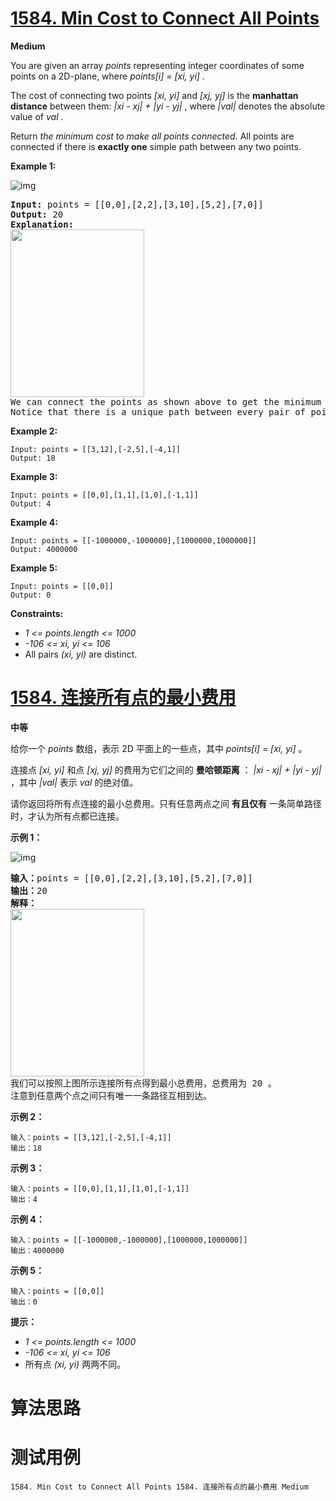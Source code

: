 # [1584. Min Cost to Connect All Points][enTitle]

**Medium**

You are given an array  *points*  representing integer coordinates of some points on a 2D-plane, where  *points[i] = [xi, yi]* .

The cost of connecting two points  *[xi, yi]*  and  *[xj, yj]*  is the **manhattan distance**  between them:  *|xi - xj| + |yi - yj|* , where  *|val|*  denotes the absolute value of  *val* .

Return  *the minimum cost to make all points connected.*  All points are connected if there is **exactly one**  simple path between any two points.



**Example 1:** 

![img](https://assets.leetcode.com/uploads/2020/08/26/d.png)


<pre><strong>Input:</strong> points = [[0,0],[2,2],[3,10],[5,2],[7,0]]
<strong>Output:</strong> 20
<strong>Explanation:
</strong><img alt="" src="https://assets.leetcode.com/uploads/2020/08/26/c.png" style="width: 214px; height: 268px;">
We can connect the points as shown above to get the minimum cost of 20.
Notice that there is a unique path between every pair of points.
</pre>

**Example 2:** 

```
Input: points = [[3,12],[-2,5],[-4,1]]
Output: 18

```

**Example 3:** 

```
Input: points = [[0,0],[1,1],[1,0],[-1,1]]
Output: 4

```

**Example 4:** 

```
Input: points = [[-1000000,-1000000],[1000000,1000000]]
Output: 4000000

```

**Example 5:** 

```
Input: points = [[0,0]]
Output: 0

```



**Constraints:** 

-  *1 <= points.length <= 1000*  
-  *-106 <= xi, yi <= 106*  
- All pairs  *(xi, yi)*  are distinct.


# [1584. 连接所有点的最小费用][cnTitle]

**中等**

给你一个 *points*  数组，表示 2D 平面上的一些点，其中  *points[i] = [xi, yi]*  。

连接点  *[xi, yi]*  和点  *[xj, yj]*  的费用为它们之间的 **曼哈顿距离**  ： *|xi - xj| + |yi - yj|*  ，其中  *|val|*  表示  *val*  的绝对值。

请你返回将所有点连接的最小总费用。只有任意两点之间 **有且仅有**  一条简单路径时，才认为所有点都已连接。



**示例 1：** 

![img](https://assets.leetcode.com/uploads/2020/08/26/d.png)


<pre><strong>输入：</strong>points = [[0,0],[2,2],[3,10],[5,2],[7,0]]
<strong>输出：</strong>20
<strong>解释：
</strong><img style="height:268px; width:214px" src="https://assets.leetcode.com/uploads/2020/08/26/c.png" alt="">
我们可以按照上图所示连接所有点得到最小总费用，总费用为 20 。
注意到任意两个点之间只有唯一一条路径互相到达。
</pre>

**示例 2：** 

```
输入：points = [[3,12],[-2,5],[-4,1]]
输出：18

```

**示例 3：** 

```
输入：points = [[0,0],[1,1],[1,0],[-1,1]]
输出：4

```

**示例 4：** 

```
输入：points = [[-1000000,-1000000],[1000000,1000000]]
输出：4000000

```

**示例 5：** 

```
输入：points = [[0,0]]
输出：0

```



**提示：** 

-  *1 <= points.length <= 1000*  
-  *-106 <= xi, yi <= 106*  
- 所有点  *(xi, yi)*  两两不同。




# 算法思路

# 测试用例
```
1584. Min Cost to Connect All Points 1584. 连接所有点的最小费用 Medium
```

[enTitle]: https://leetcode.com/problems/min-cost-to-connect-all-points/
[cnTitle]: https://leetcode-cn.com/problems/min-cost-to-connect-all-points/
